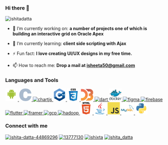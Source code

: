 ### Hi there 👋

<!--
**ishitadatta/ishitadatta** is a ✨ _special_ ✨ repository because its `README.md` (this file) appears on your GitHub profile.

Here are some ideas to get you started:


- 🔭 I’m currently working on a number of projects one of which is building an interactive grid on Oracle Apex
- 🌱 I’m currently learning client side scripting with Ajax
- 👯 I’m looking to collaborate on ...
- 🤔 I’m looking for help with ...
- 💬 Ask me about ...
- 📫 How to reach me: Drop a mail at isheeta50@gmail.com
- 😄 Pronouns: ...
- ⚡ Fun fact: I enjoy making UI/UX designs in my free time!😄
-->
<p align="left"> <img src="https://komarev.com/ghpvc/?username=ishitadatta" alt="ishitadatta" /> </p>

- 🔭 I’m currently working on: **a number of projects one of which is building an interactive grid on Oracle Apex**

- 🌱 I’m currently learning: **client side scripting with Ajax**

- ⚡ Fun fact: **I love creating UI/UX designs in my free time.**

- 📫 How to reach me: **Drop a mail at isheeta50@gmail.com**

### Languages and Tools

<p align="left"> <a href="https://developer.android.com" target="_blank"> <img src="https://raw.githubusercontent.com/devicons/devicon/master/icons/android/android-original-wordmark.svg" alt="android" width="40" height="40"/> </a> <a href="https://www.cprogramming.com/" target="_blank"> <img src="https://raw.githubusercontent.com/devicons/devicon/master/icons/c/c-original.svg" alt="c" width="40" height="40"/> </a> <a href="https://www.chartjs.org" target="_blank"> <img src="https://www.chartjs.org/media/logo-title.svg" alt="chartjs" width="40" height="40"/> </a> <a href="https://www.w3schools.com/cpp/" target="_blank"> <img src="https://raw.githubusercontent.com/devicons/devicon/master/icons/cplusplus/cplusplus-original.svg" alt="cplusplus" width="40" height="40"/> </a> <a href="https://www.w3schools.com/css/" target="_blank"> <img src="https://raw.githubusercontent.com/devicons/devicon/master/icons/css3/css3-original-wordmark.svg" alt="css3" width="40" height="40"/> </a> <a href="https://d3js.org/" target="_blank"> <img src="https://raw.githubusercontent.com/devicons/devicon/master/icons/d3js/d3js-original.svg" alt="d3js" width="40" height="40"/> </a> <a href="https://dart.dev" target="_blank"> <img src="https://www.vectorlogo.zone/logos/dartlang/dartlang-icon.svg" alt="dart" width="40" height="40"/> </a> <a href="https://www.docker.com/" target="_blank"> <img src="https://raw.githubusercontent.com/devicons/devicon/master/icons/docker/docker-original-wordmark.svg" alt="docker" width="40" height="40"/> </a> <a href="https://www.figma.com/" target="_blank"> <img src="https://www.vectorlogo.zone/logos/figma/figma-icon.svg" alt="figma" width="40" height="40"/> </a> <a href="https://firebase.google.com/" target="_blank"> <img src="https://www.vectorlogo.zone/logos/firebase/firebase-icon.svg" alt="firebase" width="40" height="40"/> </a> <a href="https://flutter.dev" target="_blank"> <img src="https://www.vectorlogo.zone/logos/flutterio/flutterio-icon.svg" alt="flutter" width="40" height="40"/> </a> <a href="https://www.framer.com/" target="_blank"> <img src="https://www.vectorlogo.zone/logos/framer/framer-icon.svg" alt="framer" width="40" height="40"/> </a> <a href="https://cloud.google.com" target="_blank"> <img src="https://www.vectorlogo.zone/logos/google_cloud/google_cloud-icon.svg" alt="gcp" width="40" height="40"/> </a> <a href="https://hadoop.apache.org/" target="_blank"> <img src="https://www.vectorlogo.zone/logos/apache_hadoop/apache_hadoop-icon.svg" alt="hadoop" width="40" height="40"/> </a> <a href="https://www.w3.org/html/" target="_blank"> <img src="https://raw.githubusercontent.com/devicons/devicon/master/icons/html5/html5-original-wordmark.svg" alt="html5" width="40" height="40"/> </a> <a href="https://www.java.com" target="_blank"> <img src="https://raw.githubusercontent.com/devicons/devicon/master/icons/java/java-original.svg" alt="java" width="40" height="40"/> </a> <a href="https://developer.mozilla.org/en-US/docs/Web/JavaScript" target="_blank"> <img src="https://raw.githubusercontent.com/devicons/devicon/master/icons/javascript/javascript-original.svg" alt="javascript" width="40" height="40"/> </a> <a href="https://www.mysql.com/" target="_blank"> <img src="https://raw.githubusercontent.com/devicons/devicon/master/icons/mysql/mysql-original-wordmark.svg" alt="mysql" width="40" height="40"/> </a> <a href="https://www.python.org" target="_blank"> <img src="https://raw.githubusercontent.com/devicons/devicon/master/icons/python/python-original.svg" alt="python" width="40" height="40"/> </a> </p>


### Connect with me
<p>
  
 
<a href="https://linkedin.com/in/ishita-datta-44869296" target="blank"><img align="center" src="https://cdn.jsdelivr.net/npm/simple-icons@3.0.1/icons/linkedin.svg" alt="ishita-datta-44869296" height="30" width="30" /></a>
<a href="https://stackoverflow.com/users/13777130" target="blank"><img align="center" src="https://cdn.jsdelivr.net/npm/simple-icons@3.0.1/icons/stackoverflow.svg" alt="13777130" height="30" width="30" /></a>
<a href="https://instagram.com/ishixta" target="blank"><img align="center" src="https://cdn.jsdelivr.net/npm/simple-icons@3.0.1/icons/instagram.svg" alt="ishixta" height="30" width="30" /></a>
<a href="https://www.behance.net/ishita_datta" target="blank"><img align="center" src="https://cdn.jsdelivr.net/npm/simple-icons@3.0.1/icons/behance.svg" alt="ishita_datta" height="30" width="30" /></a>
</p>
